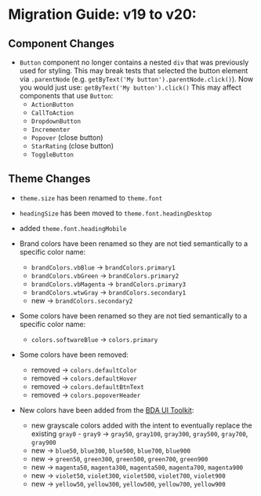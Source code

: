 # Migration Guide: v19 to v20:

## Component Changes

- `Button` component no longer contains a nested `div` that was previously used for styling. This may break tests that selected the button element via `.parentNode` (e.g. `getByText('My button').parentNode.click()`). Now you would just use: `getByText('My button').click()` This may affect components that use `Button`:
  - `ActionButton`
  - `CallToAction`
  - `DropdownButton`
  - `Incrementer`
  - `Popover` (close button)
  - `StarRating` (close button)
  - `ToggleButton`


## Theme Changes

- `theme.size` has been renamed to `theme.font`
- `headingSize` has been moved to `theme.font.headingDesktop`
- added `theme.font.headingMobile`

- Brand colors have been renamed so they are not tied semantically to a specific color name:
  - `brandColors.vbBlue` -> `brandColors.primary1`
  - `brandColors.vbGreen` -> `brandColors.primary2`
  - `brandColors.vbMagenta` -> `brandColors.primary3`
  - `brandColors.wtwGray` -> `brandColors.secondary1`
  - new -> `brandColors.secondary2`

- Some colors have been renamed so they are not tied semantically to a specific color name:
  - `colors.softwareBlue` -> `colors.primary`

- Some colors have been removed:
  - removed -> `colors.defaultColor`
  - removed -> `colors.defaultHover`
  - removed -> `colors.defaultBtnText`
  - removed -> `colors.popoverHeader`

- New colors have been added from the [BDA UI Toolkit](https://wtw-im.github.io/bda-des-sys/base.html#colors-tints-shades):
  - new grayscale colors added with the intent to eventually replace the existing `gray0` - `gray9` -> `gray50`, `gray100`, `gray300`, `gray500`, `gray700`, `gray900`
  - new -> `blue50`, `blue300`, `blue500`, `blue700`, `blue900`
  - new -> `green50`, `green300`, `green500`, `green700`, `green900`
  - new -> `magenta50`, `magenta300`, `magenta500`, `magenta700`, `magenta900`
  - new -> `violet50`, `violet300`, `violet500`, `violet700`, `violet900`
  - new -> `yellow50`, `yellow300`, `yellow500`, `yellow700`, `yellow900`
